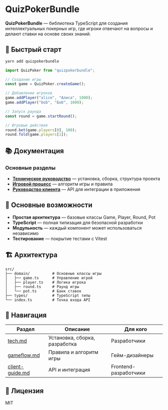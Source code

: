 # QuizPokerBundle

**QuizPokerBundle** — библиотека TypeScript для создания интеллектуальных покерных игр, где игроки отвечают на вопросы и делают ставки на основе своих знаний.

## 🚀 Быстрый старт

```bash
yarn add quizpokerbundle
```

```typescript
import QuizPoker from "quizpokerbundle";

// Создание игры
const game = QuizPoker.createGame();

// Добавление игроков
game.addPlayer("alice", "Алиса", 1000);
game.addPlayer("bob", "Боб", 1000);

// Запуск раунда
const round = game.startRound();

// Игровые действия
round.bet(game.players[0], 100);
round.fold(game.players[1]);
```

## 📚 Документация

### Основные разделы

-   **[Техническое руководство](tech.md)** — установка, сборка, структура проекта
-   **[Игровой процесс](gameflow.md)** — алгоритм игры и правила
-   **[Руководство клиента](client-guide.md)** — API для интеграции в приложения

## 🎯 Основные возможности

-   **Простая архитектура** — базовые классы Game, Player, Round, Pot
-   **TypeScript** — полная типизация для безопасной разработки
-   **Модульность** — каждый компонент может использоваться независимо
-   **Тестирование** — покрытие тестами с Vitest

## 🏗️ Архитектура

```
src/
├── domain/          # Основные классы игры
│   ├── game.ts      # Управление игрой
│   ├── player.ts    # Логика игрока
│   ├── round.ts     # Раунд игры
│   └── pot.ts       # Банк ставок
├── types/           # TypeScript типы
└── index.ts         # Точка входа API
```

## 🔗 Навигация

| Раздел                             | Описание                      | Для кого              |
| ---------------------------------- | ----------------------------- | --------------------- |
| [tech.md](tech.md)                 | Установка, сборка, разработка | Разработчики          |
| [gameflow.md](gameflow.md)         | Правила и алгоритм игры       | Гейм-дизайнеры        |
| [client-guide.md](client-guide.md) | API и интеграция              | Frontend-разработчики |

## 📝 Лицензия

MIT
